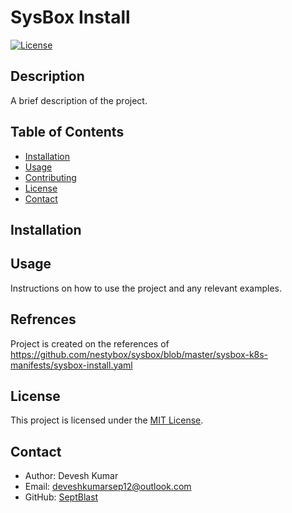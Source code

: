 # SysBox Install

[![License](https://img.shields.io/badge/license-MIT-blue.svg)](https://opensource.org/licenses/MIT)

## Description

A brief description of the project.

## Table of Contents

-   [Installation](#installation)
-   [Usage](#usage)
-   [Contributing](#contributing)
-   [License](#license)
-   [Contact](#contact)

## Installation

## Usage

Instructions on how to use the project and any relevant examples.

## Refrences

Project is created on the references of https://github.com/nestybox/sysbox/blob/master/sysbox-k8s-manifests/sysbox-install.yaml

## License

This project is licensed under the [MIT License](https://opensource.org/licenses/MIT).

## Contact

-   Author: Devesh Kumar
-   Email: deveshkumarsep12@outlook.com
-   GitHub: [SeptBlast](https://github.com/SeptBlast)
